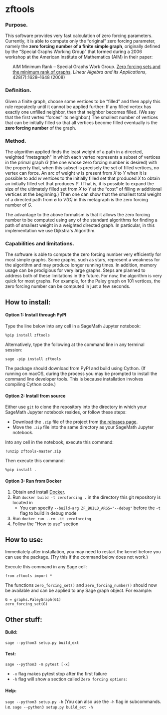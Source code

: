 # zftools

### Purpose.

This software provides very fast calculation of zero forcing parameters.  Currently, it is able to compute only the “original” zero forcing parameter, namely the **zero forcing number of a finite simple graph**, originally defined by the “Special Graphs Working Group” that formed during a 2006 workshop at the American Institute of Mathematics (AIM) in their paper:

<ul>
AIM Minimum Rank – Special Graphs Work Group. <a href="https://doi.org/10.1016/j.laa.2007.10.009">Zero forcing sets and the minimum rank of graphs</a>. <i>Linear Algebra and its Applications</i>, 428(7):1628–1648 (2008)
</ul>

### Definition.

Given a finite graph, choose some vertices to be “filled” and then apply this rule repeatedly until it cannot be applied further: If any filled vertex has exactly one unfilled neighbor, then that neighbor becomes filled.  (We say that the first vertex “forces” its neighbor.)  The smallest number of vertices that can be initially filled so that all vertices become filled eventually is the **zero forcing number** of the graph.

### Method.

The algorithm applied finds the least weight of a path in a directed, weighted “metagraph” in which each vertex represents a subset of vertices in the primal graph *G* (the one whose zero forcing number is desired) with the property that, when this subset is precisely the set of filled vertices, no vertex can force.  An arc of weight *w* is present from *X* to *Y* when it is possible to add *w* vertices to the initially filled set that produced *X* to obtain an initially filled set that produces *Y*.  (That is, it is possible to expand the size of the ultimately filled set from *X* to *Y* at the “cost” of filling *w* additional vertices at the beginning.)  Then one can show that the smallest total weight of a directed path from &empty; to *V(G)* in this metagraph is the zero forcing number of *G*.

The advantage to the above formalism is that it allows the zero forcing number to be computed using any of the standard algorithms for finding a path of smallest weight in a weighted directed graph.  In particular, in this implementation we use Dijkstra's Algorithm.

### Capabilities and limitations.

The software is able to compute the zero forcing number very efficiently for most simple graphs.  Some graphs, such as stars, represent a weakness for the algorithm and may produce longer running times.  In addition, memory usage can be prodigious for very large graphs.  Steps are planned to address both of these limitations in the future.  For now, the algorithm is very quick for most graphs.  For example, for the Paley graph on 101 vertices, the zero forcing number can be computed in just a few seconds.



## How to install:

#### Option 1: Install through PyPI

Type the line below into any cell in a SageMath Jupyter notebook:

```
%pip install zftools
```

Alternatively, type the following at the command line in any terminal session:

```
sage -pip install zftools
```


The package should download from PyPI and build using Cython. (If running on macOS, during the process you may be prompted to install the command line developer tools.  This is because installation involves compiling Cython code.)

#### Option 2: Install from source

Either use `git` to clone the repository into the directory in which your SageMath Jupyter notebook resides, or follow these steps:

* Download the `.zip` file of the project from [the releases page](https://github.com/alexhutman/zftools/releases).
* Move the `.zip` file into the same directory as your SageMath Jupyter notebook.

Into any cell in the notebook, execute this command:

```
!unzip zftools-master.zip
```
Then execute this command:

```
%pip install .
```

#### Option 3: Run from Docker

1. Obtain and install [Docker](https://www.docker.com/).
2. Run `docker build -t zeroforcing .` in the directory this git repository is located in
    * You can specify `--build-arg ZF_BUILD_ARGS="--debug"` before the `-t` flag to build in debug mode
3. Run `docker run --rm -it zeroforcing`
4. Follow the "How to use" section



## How to use:

Immediately after installation, you may need to restart the kernel before you can use the package.  (Try this if the command below does not work.)

Execute this command in any Sage cell:

```
from zftools import *
```

The functions `zero_forcing_set()` and `zero_forcing_number()` should now be available and can be applied to any Sage graph object.  For example:

```
G = graphs.PaleyGraph(61)
zero_forcing_set(G)
```








## Other stuff:

#### Build:
`sage --python3 setup.py build_ext`



#### Test:
`sage --python3 -m pytest [-x]`
* `-x` flag makes pytest stop after the first failure
* `-h` flag will show a section called `Zero forcing options:`


#### Help:
`sage --python3 setup.py -h`
(You can also use the `-h` flag in subcommands. i.e. `sage --python3 setup.py build_ext -h`

